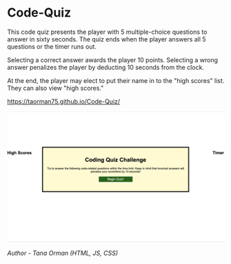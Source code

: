# Code-Quiz

This code quiz presents the player with 5 multiple-choice questions to answer in sixty seconds. The quiz ends when the player answers all 5 questions or the timer runs out.

Selecting a correct answer awards the player 10 points. Selecting a wrong answer penalizes the player by deducting 10 seconds from the clock.

At the end, the player may elect to put their name in to the "high scores" list. They can also view "high scores."

https://taorman75.github.io/Code-Quiz/

![quiz screen shot](https://github.com/taorman75/Code-Quiz/blob/master/codequiz.jpeg)

*Author - Tana Orman (HTML, JS, CSS)*